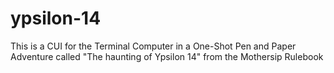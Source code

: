 # ypsilon-14
This is a CUI for the Terminal Computer in a One-Shot Pen and Paper Adventure called "The haunting of Ypsilon 14" from the Mothersip Rulebook

